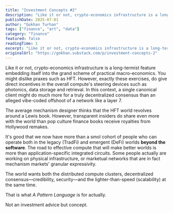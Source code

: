 ```yaml
---
title: "Investment Concepts #2"
description: "Like it or not, crypto-economics infrastructure is a long-termist feature embedding itself into the grand scheme of practical macro-economics."
publishDate: 2025-07-01
author: "Gokhan Turhan"
tags: ["finance", "art", "data"]
category: "finance"
featured: false
readingTime: 1
excerpt: "Like it or not, crypto-economics infrastructure is a long-termist feature embedding itself into the grand scheme of practical macro-economics. You might dislike praxes such as HFT. However, exactly th..."
originalUrl: "https://gokhan.substack.com/p/investment-concepts-2"
---
```


Like it or not, crypto-economics infrastructure is a long-termist feature embedding itself into the grand scheme of practical macro-economics. You might dislike praxes such as HFT. However, exactly these exercises, do give direct incentives in the overall compute's steering devices such as photonics, data storage and retrieval. In this context, a single canonical client might do much more for a truly decentralized consensus than an alleged vibe-coded offshoot of a network like a layer 7.

The average mechanism designer thinks that the HFT world revolves around a Lewis book. However, transparent insiders do share even more with the world than pop culture finance books receive royalties from Hollywood remakes.

It's good that we now have more than a smol cohort of people who can operate both in the legacy (TradFi) and emergent (DeFi) worlds **beyond the software**. The road to effective compute that will make better worlds is more than application-specific integrated circuits. Some people actually are working on physical infrastructure, or marketual networks that are in fact mechanism markets' granular expressivity.

The world wants both the distributed compute clusters, decentralized consensus—credibility, security—and the lighter-than-speed (scalability) at the same time.

That is what *A Pattern Language* is for actually.

Not an investment advice but concept.